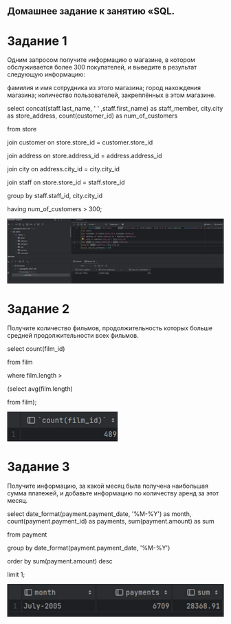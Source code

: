 ## Домашнее задание к занятию «SQL.

# Задание 1
Одним запросом получите информацию о магазине, в котором обслуживается более 300 покупателей, и выведите в результат следующую информацию:

фамилия и имя сотрудника из этого магазина;
город нахождения магазина;
количество пользователей, закреплённых в этом магазине.

select concat(staff.last_name, ' ' ,staff.first_name) as staff_member, city.city as store_address, count(customer_id) as num_of_customers

from store

join customer on store.store_id = customer.store_id

join address on store.address_id = address.address_id

join city on address.city_id = city.city_id

join staff on store.store_id = staff.store_id

group by staff.staff_id, city.city_id

having num_of_customers > 300;

![img](https://github.com/BelkaBro/Database/blob/main/SQL/img/268455076-71b985dd-51c8-44e9-91c0-9d7926b9e485.png)

# Задание 2
Получите количество фильмов, продолжительность которых больше средней продолжительности всех фильмов.

select count(film_id)

from film

where film.length >

(select avg(film.length)

from film);

![img](https://github.com/BelkaBro/Database/blob/main/SQL/img/268455125-d91f3ec3-c699-4594-b7bc-ab010f66f7f4.png)

# Задание 3
Получите информацию, за какой месяц была получена наибольшая сумма платежей, и добавьте информацию по количеству аренд за этот месяц.

select date_format(payment.payment_date, '%M-%Y') as month, count(payment.payment_id) as payments, sum(payment.amount) as sum

from payment

group by date_format(payment.payment_date, '%M-%Y')

order by sum(payment.amount) desc

limit 1;

![img](https://github.com/BelkaBro/Database/blob/main/SQL/img/268455159-546b3e07-d871-47da-a9e7-4ef8a46d5899.png)
